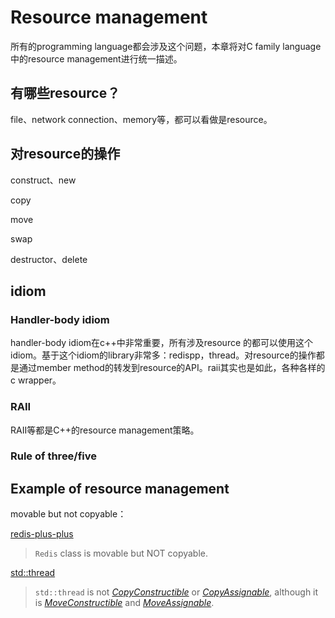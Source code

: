 # Resource management

所有的programming language都会涉及这个问题，本章将对C family language中的resource management进行统一描述。

## 有哪些resource？

file、network connection、memory等，都可以看做是resource。

## 对resource的操作

construct、new

copy 

move

swap

destructor、delete

## idiom

### Handler-body idiom

handler-body idiom在c++中非常重要，所有涉及resource 的都可以使用这个idiom。基于这个idiom的library非常多：redispp，thread。对resource的操作都是通过member method的转发到resource的API。raii其实也是如此，各种各样的c wrapper。

### RAII

RAII等都是C++的resource management策略。



### Rule of three/five



## Example of resource management

movable but not copyable：

[redis-plus-plus](https://github.com/sewenew/redis-plus-plus)

> `Redis` class is movable but NOT copyable.

[std::thread](https://en.cppreference.com/w/cpp/thread/thread)

> `std::thread` is not [*CopyConstructible*](https://en.cppreference.com/w/cpp/named_req/CopyConstructible) or [*CopyAssignable*](https://en.cppreference.com/w/cpp/named_req/CopyAssignable), although it is [*MoveConstructible*](https://en.cppreference.com/w/cpp/named_req/MoveConstructible) and [*MoveAssignable*](https://en.cppreference.com/w/cpp/named_req/MoveAssignable).